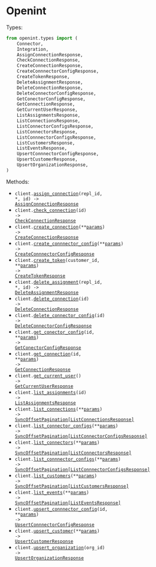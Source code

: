 # Openint

Types:

```python
from openint.types import (
    Connector,
    Integration,
    AssignConnectionResponse,
    CheckConnectionResponse,
    CreateConnectionResponse,
    CreateConnnectorConfigResponse,
    CreateTokenResponse,
    DeleteAssignmentResponse,
    DeleteConnectionResponse,
    DeleteConnectorConfigResponse,
    GetConectorConfigResponse,
    GetConnectionResponse,
    GetCurrentUserResponse,
    ListAssignmentsResponse,
    ListConnectionsResponse,
    ListConnectorConfigsResponse,
    ListConnectorsResponse,
    ListConnnectorConfigsResponse,
    ListCustomersResponse,
    ListEventsResponse,
    UpsertConnnectorConfigResponse,
    UpsertCustomerResponse,
    UpsertOrganizationResponse,
)
```

Methods:

- <code title="put /v2/connection/{id}/assignment/{replId}">client.<a href="./src/openint/_client.py">assign_connection</a>(repl_id, \*, id) -> <a href="./src/openint/types/assign_connection_response.py">AssignConnectionResponse</a></code>
- <code title="post /v1/connection/{id}/check">client.<a href="./src/openint/_client.py">check_connection</a>(id) -> <a href="./src/openint/types/check_connection_response.py">CheckConnectionResponse</a></code>
- <code title="post /v2/connection">client.<a href="./src/openint/_client.py">create_connection</a>(\*\*<a href="src/openint/types/client_create_connection_params.py">params</a>) -> <a href="./src/openint/types/create_connection_response.py">CreateConnectionResponse</a></code>
- <code title="post /v2/connector-config">client.<a href="./src/openint/_client.py">create_connnector_config</a>(\*\*<a href="src/openint/types/client_create_connnector_config_params.py">params</a>) -> <a href="./src/openint/types/create_connnector_config_response.py">CreateConnnectorConfigResponse</a></code>
- <code title="post /v1/customer/{customer_id}/token">client.<a href="./src/openint/_client.py">create_token</a>(customer_id, \*\*<a href="src/openint/types/client_create_token_params.py">params</a>) -> <a href="./src/openint/types/create_token_response.py">CreateTokenResponse</a></code>
- <code title="delete /v2/connection/{id}/assignment/{replId}">client.<a href="./src/openint/_client.py">delete_assignment</a>(repl_id, \*, id) -> <a href="./src/openint/types/delete_assignment_response.py">DeleteAssignmentResponse</a></code>
- <code title="delete /v2/connection/{id}">client.<a href="./src/openint/_client.py">delete_connection</a>(id) -> <a href="./src/openint/types/delete_connection_response.py">DeleteConnectionResponse</a></code>
- <code title="delete /v2/connector-config/{id}">client.<a href="./src/openint/_client.py">delete_connector_config</a>(id) -> <a href="./src/openint/types/delete_connector_config_response.py">DeleteConnectorConfigResponse</a></code>
- <code title="get /v2/connector-config/{id}">client.<a href="./src/openint/_client.py">get_conector_config</a>(id, \*\*<a href="src/openint/types/client_get_conector_config_params.py">params</a>) -> <a href="./src/openint/types/get_conector_config_response.py">GetConectorConfigResponse</a></code>
- <code title="get /v2/connection/{id}">client.<a href="./src/openint/_client.py">get_connection</a>(id, \*\*<a href="src/openint/types/client_get_connection_params.py">params</a>) -> <a href="./src/openint/types/get_connection_response.py">GetConnectionResponse</a></code>
- <code title="get /v1/viewer">client.<a href="./src/openint/_client.py">get_current_user</a>() -> <a href="./src/openint/types/get_current_user_response.py">GetCurrentUserResponse</a></code>
- <code title="get /v2/connection/{id}/assignment">client.<a href="./src/openint/_client.py">list_assignments</a>(id) -> <a href="./src/openint/types/list_assignments_response.py">ListAssignmentsResponse</a></code>
- <code title="get /v2/connection">client.<a href="./src/openint/_client.py">list_connections</a>(\*\*<a href="src/openint/types/client_list_connections_params.py">params</a>) -> <a href="./src/openint/types/list_connections_response.py">SyncOffsetPagination[ListConnectionsResponse]</a></code>
- <code title="get /v2/connector-config">client.<a href="./src/openint/_client.py">list_connector_configs</a>(\*\*<a href="src/openint/types/client_list_connector_configs_params.py">params</a>) -> <a href="./src/openint/types/list_connector_configs_response.py">SyncOffsetPagination[ListConnectorConfigsResponse]</a></code>
- <code title="get /v2/connector">client.<a href="./src/openint/_client.py">list_connectors</a>(\*\*<a href="src/openint/types/client_list_connectors_params.py">params</a>) -> <a href="./src/openint/types/list_connectors_response.py">SyncOffsetPagination[ListConnectorsResponse]</a></code>
- <code title="get /v2/connector-config">client.<a href="./src/openint/_client.py">list_connnector_configs</a>(\*\*<a href="src/openint/types/client_list_connnector_configs_params.py">params</a>) -> <a href="./src/openint/types/list_connnector_configs_response.py">SyncOffsetPagination[ListConnnectorConfigsResponse]</a></code>
- <code title="get /v1/customer">client.<a href="./src/openint/_client.py">list_customers</a>(\*\*<a href="src/openint/types/client_list_customers_params.py">params</a>) -> <a href="./src/openint/types/list_customers_response.py">SyncOffsetPagination[ListCustomersResponse]</a></code>
- <code title="get /v1/event">client.<a href="./src/openint/_client.py">list_events</a>(\*\*<a href="src/openint/types/client_list_events_params.py">params</a>) -> <a href="./src/openint/types/list_events_response.py">SyncOffsetPagination[ListEventsResponse]</a></code>
- <code title="put /v2/connector-config/{id}">client.<a href="./src/openint/_client.py">upsert_connnector_config</a>(id, \*\*<a href="src/openint/types/client_upsert_connnector_config_params.py">params</a>) -> <a href="./src/openint/types/upsert_connnector_config_response.py">UpsertConnnectorConfigResponse</a></code>
- <code title="put /v1/customer">client.<a href="./src/openint/_client.py">upsert_customer</a>(\*\*<a href="src/openint/types/client_upsert_customer_params.py">params</a>) -> <a href="./src/openint/types/upsert_customer_response.py">UpsertCustomerResponse</a></code>
- <code title="put /v2/organization/{orgId}">client.<a href="./src/openint/_client.py">upsert_organization</a>(org_id) -> <a href="./src/openint/types/upsert_organization_response.py">UpsertOrganizationResponse</a></code>
